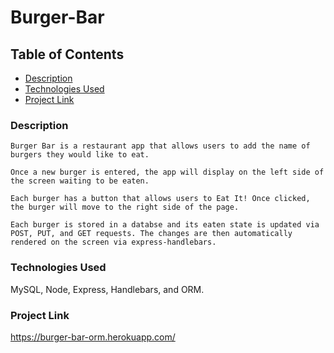 # Burger-Bar

## Table of Contents
* [Description](#description)
* [Technologies Used](#technologies-used)
* [Project Link](#project-Link)


### Description 
```
Burger Bar is a restaurant app that allows users to add the name of burgers they would like to eat. 

Once a new burger is entered, the app will display on the left side of the screen waiting to be eaten. 

Each burger has a button that allows users to Eat It! Once clicked, the burger will move to the right side of the page. 

Each burger is stored in a databse and its eaten state is updated via POST, PUT, and GET requests. The changes are then automatically rendered on the screen via express-handlebars. 

```
### Technologies Used
MySQL, Node, Express, Handlebars, and ORM.

### Project Link
https://burger-bar-orm.herokuapp.com/
